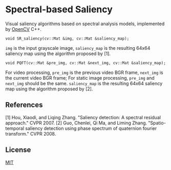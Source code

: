 # Spectral-based Saliency
Visual saliency algorithms based on spectral analysis models, implemented by [OpenCV](https://github.com/opencv/opencv) C++.  

    void SR_saliency(cv::Mat &img, cv::Mat &saliency_map);
    
`img` is the input grayscale image, `saliency_map` is the resulting 64x64 saliency map using the algorithm proposed by [1].  

    void PQFT(cv::Mat &pre_img, cv::Mat &next_img, cv::Mat &saliency_map);
    
For video processing, `pre_img` is the previous video BGR frame, `next_img` is the current video BGR frame; For static image processing, `pre_img` and `next_img` should be the same. `saliency_map` is the resulting 64x64 saliency map using the algorithm proposed by [2].  
## References  
[1] Hou, Xiaodi, and Liqing Zhang. "Saliency detection: A spectral residual approach." CVPR 2007.
[2] Guo, Chenlei, Qi Ma, and Liming Zhang. "Spatio-temporal saliency detection using phase spectrum of quaternion fourier transform." CVPR 2008.

## License  
[MIT](https://github.com/wandering007/spectral-based-saliency/blob/master/LICENSE)
